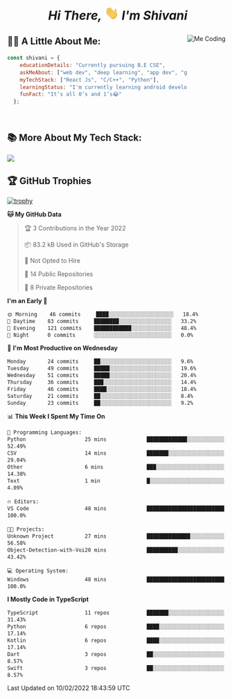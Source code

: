 # <p align="center">️ _Hi There, <img src="https://raw.githubusercontent.com/SanjayDevTech/SanjayDevTech/master/assets/wave.gif" alt="waving hand" width="33px"> I'm Shivani_</p>

<img align="right" alt="Me Coding" height="200" src="https://media.giphy.com/media/L1R1tvI9svkIWwpVYr/giphy.gif">

## 👩‍💻 **A Little About Me:**
```jsx
const shivani = {
    educationDetails: "Currently pursuing B.E CSE",
    askMeAbout: ["web dev", "deep learning", "app dev", "gardening"],
    myTechStack: ["React Js", "C/C++", "Python"],
    learningStatus: "I'm currently learning android development",
    funFact: "It’s all 0’s and 1’s😂"
  };
```

<br/>

## 📚 **More About My Tech Stack:**

   <img align="center" src="https://github-readme-stats.vercel.app/api/top-langs/?username=shivu-srk&layout=compact&theme=vue-dark"/>
   <br/>
   
## 🏆 GitHub Trophies

[![trophy](https://github-profile-trophy.vercel.app/?username=shivu-srk&theme=nord&column=7)](https://github.com/ryo-ma/github-profile-trophy)

<!--START_SECTION:waka-->
**🐱 My GitHub Data** 

> 🏆 3 Contributions in the Year 2022
 > 
> 📦 83.2 kB Used in GitHub's Storage 
 > 
> 🚫 Not Opted to Hire
 > 
> 📜 14 Public Repositories 
 > 
> 🔑 8 Private Repositories  
 > 
**I'm an Early 🐤** 

```text
🌞 Morning    46 commits     ████░░░░░░░░░░░░░░░░░░░░░   18.4% 
🌆 Daytime    83 commits     ████████░░░░░░░░░░░░░░░░░   33.2% 
🌃 Evening    121 commits    ████████████░░░░░░░░░░░░░   48.4% 
🌙 Night      0 commits      ░░░░░░░░░░░░░░░░░░░░░░░░░   0.0%

```
📅 **I'm Most Productive on Wednesday** 

```text
Monday       24 commits     ██░░░░░░░░░░░░░░░░░░░░░░░   9.6% 
Tuesday      49 commits     █████░░░░░░░░░░░░░░░░░░░░   19.6% 
Wednesday    51 commits     █████░░░░░░░░░░░░░░░░░░░░   20.4% 
Thursday     36 commits     ███░░░░░░░░░░░░░░░░░░░░░░   14.4% 
Friday       46 commits     ████░░░░░░░░░░░░░░░░░░░░░   18.4% 
Saturday     21 commits     ██░░░░░░░░░░░░░░░░░░░░░░░   8.4% 
Sunday       23 commits     ██░░░░░░░░░░░░░░░░░░░░░░░   9.2%

```


📊 **This Week I Spent My Time On** 

```text
💬 Programming Languages: 
Python                   25 mins             █████████████░░░░░░░░░░░░   52.49% 
CSV                      14 mins             ███████░░░░░░░░░░░░░░░░░░   29.04% 
Other                    6 mins              ███░░░░░░░░░░░░░░░░░░░░░░   14.38% 
Text                     1 min               █░░░░░░░░░░░░░░░░░░░░░░░░   4.09%

🔥 Editors: 
VS Code                  48 mins             █████████████████████████   100.0%

🐱‍💻 Projects: 
Unknown Project          27 mins             ██████████████░░░░░░░░░░░   56.58% 
Object-Detection-with-Voi20 mins             ██████████░░░░░░░░░░░░░░░   43.42%

💻 Operating System: 
Windows                  48 mins             █████████████████████████   100.0%

```

**I Mostly Code in TypeScript** 

```text
TypeScript               11 repos            ███████░░░░░░░░░░░░░░░░░░   31.43% 
Python                   6 repos             ████░░░░░░░░░░░░░░░░░░░░░   17.14% 
Kotlin                   6 repos             ████░░░░░░░░░░░░░░░░░░░░░   17.14% 
Dart                     3 repos             ██░░░░░░░░░░░░░░░░░░░░░░░   8.57% 
Swift                    3 repos             ██░░░░░░░░░░░░░░░░░░░░░░░   8.57%

```



 Last Updated on 10/02/2022 18:43:59 UTC
<!--END_SECTION:waka-->
